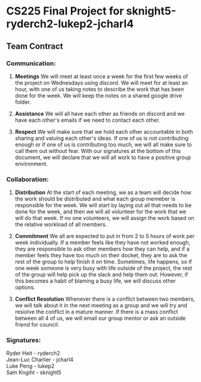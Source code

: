 # CS225 Final Project for sknight5-ryderch2-lukep2-jcharl4

## Team Contract

### Communication:

1. **Meetings** We will meet at least once a week for the first few weeks of the project on Wednesdays using discord. 
We will meet for at least an hour, with one of us taking notes to describe the work that has been done for the week. 
We will keep the notes on a shared google drive folder.

2. **Assistance** We will all have each other as friends on discord and we have each other's emails if we need to contact each other. 

3. **Respect** We will make sure that we hold each other accountable in both sharing and valuing each other's ideas. If one of us is not contributing
enough or if one of us is contributing too much, we will all make sure to call them out without fear. With our signatures at the bottom of
this document, we will declare that we will all work to have a positive group environment.

### Collaboration:

1. **Distribution** At the start of each meeting, we as a team will decide how the work should be distributed and what each group memeber is 
responsible for the week. We will start by laying out all that needs to be done for the week, and then we will all volunteer for 
the work that we will do that week. If no one volunteers, we will assign the work based on the relative workload of all members.

2. **Commitment** We all are expected to put in from 2 to 5 hours of work per week individually. If a member feels like they have not worked 
enough, they are responsible to ask other members how they can help, and if a member feels they have too much on their docket, they are to
ask the rest of the group to help finish it on time. Sometimes, life happens, so if one week someone is very busy with life outside of the project,
the rest of the group will help pick up the slack and help them out. However, if this becomes a habit of blaming a busy life, we will discuss other options.

3. **Conflict Resolution** Whenever there is a conflict between two members, we will talk about it in the next meeting as a group and we will try and
resiolve the conflict in a mature manner. If there is a mass conflict between all 4 of us, we will email our group mentor or ask an outside friend for council.


### Signatures:
Ryder Heit - ryderch2  
Jean-Luc Charlier - jcharl4  
Luke Peng - lukep2  
Sam Kngiht - sknight5  
